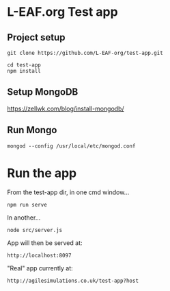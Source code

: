 
# L-EAF.org Test app

## Project setup

```
git clone https://github.com/L-EAF-org/test-app.git

cd test-app
npm install
```
## Setup MongoDB

https://zellwk.com/blog/install-mongodb/

## Run Mongo

```
mongod --config /usr/local/etc/mongod.conf
```

# Run the app

From the test-app dir, in one cmd window...

```
npm run serve
```

In another...

```
node src/server.js
```

App will then be served at:

```
http://localhost:8097
```

"Real" app currently at:

```
http://agilesimulations.co.uk/test-app?host
```
